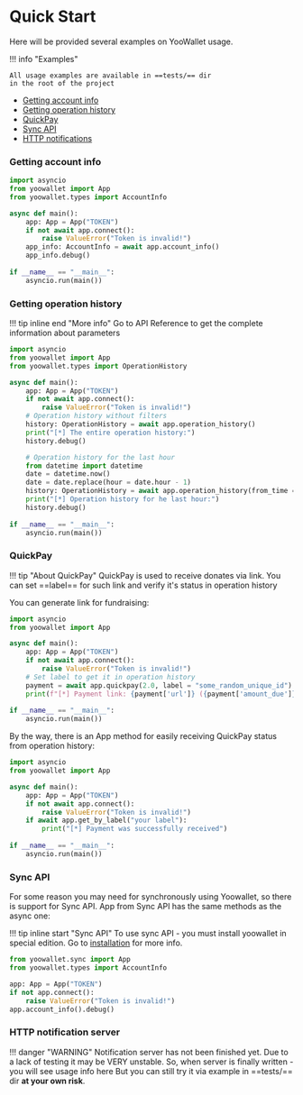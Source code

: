 # Quick Start

Here will be provided several examples on YooWallet usage.

!!! info "Examples"
    
    All usage examples are available in ==tests/== dir
    in the root of the project

- [Getting account info](#getting-account-info)
- [Getting operation history](#getting-operation-history)
- [QuickPay](#quickpay)
- [Sync API](#sync-api)
- [HTTP notifications](#http-notification-server)

### Getting account info
```python
import asyncio
from yoowallet import App
from yoowallet.types import AccountInfo

async def main(): 
    app: App = App("TOKEN")
    if not await app.connect():
        raise ValueError("Token is invalid!")
    app_info: AccountInfo = await app.account_info()
    app_info.debug()
    
if __name__ == "__main__":
    asyncio.run(main())
```

### Getting operation history

!!! tip inline end "More info"
    Go to API Reference to get the complete
    information about parameters

```python
import asyncio
from yoowallet import App
from yoowallet.types import OperationHistory

async def main(): 
    app: App = App("TOKEN")
    if not await app.connect():
        raise ValueError("Token is invalid!")
    # Operation history without filters
    history: OperationHistory = await app.operation_history()
    print("[*] The entire operation history:")
    history.debug()

    # Operation history for the last hour
    from datetime import datetime
    date = datetime.now()
    date = date.replace(hour = date.hour - 1)
    history: OperationHistory = await app.operation_history(from_time = date)
    print("[*] Operation history for he last hour:")
    history.debug()
    
if __name__ == "__main__":
    asyncio.run(main())
```

### QuickPay

!!! tip "About QuickPay"
    QuickPay is used to receive donates
    via link. You can set ==label== for such link
    and verify it's status in operation history

You can generate link for fundraising:
```python
import asyncio
from yoowallet import App

async def main(): 
    app: App = App("TOKEN")
    if not await app.connect():
        raise ValueError("Token is invalid!")
    # Set label to get it in operation history
    payment = await app.quickpay(2.0, label = "some_random_unique_id")
    print(f"[*] Payment link: {payment['url']} ({payment['amount_due']} RUB will be received)")
    
if __name__ == "__main__":
    asyncio.run(main())
```

By the way, there is an App method for easily
receiving QuickPay status from operation history:
```python
import asyncio
from yoowallet import App

async def main(): 
    app: App = App("TOKEN")
    if not await app.connect():
        raise ValueError("Token is invalid!")
    if await app.get_by_label("your label"):
        print("[*] Payment was successfully received")
    
if __name__ == "__main__":
    asyncio.run(main())
```

### Sync API
For some reason you may need for
synchronously using Yoowallet, so there is
support for Sync API. App from Sync API has the
same methods as the async one:

!!! tip inline start "Sync API"
    To use sync API - you must install
    yoowallet in special edition.
    Go to [installation](installation.md) for more info.

```python
from yoowallet.sync import App
from yoowallet.types import AccountInfo

app: App = App("TOKEN")
if not app.connect():
    raise ValueError("Token is invalid!")
app.account_info().debug()
```

### HTTP notification server
!!! danger "WARNING"
    Notification server has not been
    finished yet. Due to a lack of testing
    it may be VERY unstable. So, when server
    is finally written - you will see usage
    info here
But you can still try it via example in ==tests/== dir
**at your own risk**.
